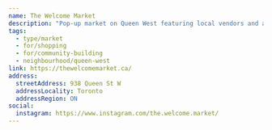 ```yaml
---
name: The Welcome Market
description: "Pop-up market on Queen West featuring local vendors and artisans."
tags:
  - type/market
  - for/shopping
  - for/community-building
  - neighbourhood/queen-west
link: https://thewelcomemarket.ca/
address:
  streetAddress: 938 Queen St W
  addressLocality: Toronto
  addressRegion: ON
social:
  instagram: https://www.instagram.com/the.welcome.market/
---
```

